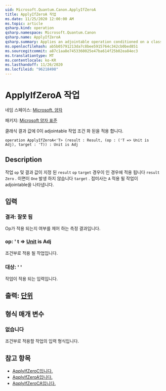 ```yaml
---
uid: Microsoft.Quantum.Canon.ApplyIfZeroA
title: ApplyIfZeroA 작업
ms.date: 11/25/2020 12:00:00 AM
ms.topic: article
qsharp.kind: operation
qsharp.namespace: Microsoft.Quantum.Canon
qsharp.name: ApplyIfZeroA
qsharp.summary: Applies an adjointable operation conditioned on a classical result value being zero.
ms.openlocfilehash: ab5b05791213da7c8bee5915764c342cb0bed851
ms.sourcegitcommit: a87c1aa8e7453360025e47ba614f25b02ea84ec3
ms.translationtype: MT
ms.contentlocale: ko-KR
ms.lasthandoff: 11/26/2020
ms.locfileid: "96218498"
---
```

# <a name="applyifzeroa-operation"></a>ApplyIfZeroA 작업

네임 스페이스: [Microsoft. 양자](xref:Microsoft.Quantum.Canon)

패키지: [Microsoft 양자 표준](https://nuget.org/packages/Microsoft.Quantum.Standard)


클래식 결과 값에 0이 adjointable 작업 조건 화 된을 적용 합니다.

```qsharp
operation ApplyIfZeroA<'T> (result : Result, (op : ('T => Unit is Adj), target : 'T)) : Unit is Adj
```


## <a name="description"></a>Description

작업 `op` 및 결과 값이 지정 된 `result` `op` `target` 경우이 인 경우에 적용 됩니다 `result` `Zero` . 이면이 `One` 발생 하지 않습니다 `target` .
접미사는 `A` 적용 될 작업이 adjointable을 나타냅니다.

## <a name="input"></a>입력

### <a name="result--__invalidresult__"></a>결과: __잘못 <Result> 됨__

Op가 적용 되는지 여부를 제어 하는 측정 결과입니다.


### <a name="op--t--unit--is-adj"></a>op: ' t => [Unit](xref:microsoft.quantum.lang-ref.unit)  is Adj

조건부로 적용 될 작업입니다.


### <a name="target--t"></a>대상: ' '

작업이 적용 되는 입력입니다.



## <a name="output--unit"></a>출력: [단위](xref:microsoft.quantum.lang-ref.unit)



## <a name="type-parameters"></a>형식 매개 변수

### <a name="t"></a>없습니다

조건부로 적용할 작업의 입력 형식입니다.

## <a name="see-also"></a>참고 항목

- [ApplyIfZeroC입니다.](xref:Microsoft.Quantum.Canon.ApplyIfZeroC)
- [ApplyIfZeroA입니다.](xref:Microsoft.Quantum.Canon.ApplyIfZeroA)
- [ApplyIfZeroCA입니다.](xref:Microsoft.Quantum.Canon.ApplyIfZeroCA)